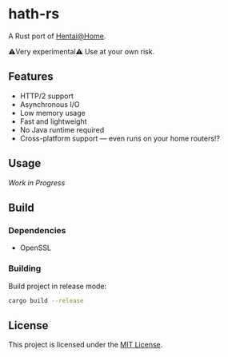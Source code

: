 # hath-rs

A Rust port of [Hentai@Home](https://ehwiki.org/wiki/Hentai@Home).

⚠️Very experimental⚠️ Use at your own risk.

## Features

- HTTP/2 support
- Asynchronous I/O
- Low memory usage
- Fast and lightweight
- No Java runtime required
- Cross-platform support — even runs on your home routers!?

## Usage

_Work in Progress_

## Build

### Dependencies

- OpenSSL

### Building

Build project in release mode:

``` bash
cargo build --release
```

## License

This project is licensed under the [MIT License](https://github.com/incisakura/hath-rs/blob/master/LICENSE).
